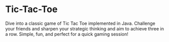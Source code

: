 # Tic-Tac-Toe

Dive into a classic game of Tic Tac Toe implemented in Java. Challenge your friends and sharpen your strategic thinking and aim to achieve three in a row. Simple, fun, and perfect for a quick gaming session!
